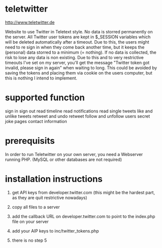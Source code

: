 # teletwitter

http://www.teletwitter.de

Website to use Twitter in Teletext style. No data is storred permanently on the server. All Twitter user tokens are kept in $_SESSION variables which will be deleted automatically after a timeout. Due to this, the users might need to re sign in when they come back another time, but it keeps the (personal) data storred to a minimum (= nothing). If no data is collected, the risk to lose any data is non existing. Due to this and to very restrictive timeouts I've set on my server, you'll get the message "Twitter token got invalid, please sign in again" when waiting to long. This could be avoided by saving the tokens and placing them via cookie on the users computer, but this is nothing I intend to implement.

# supported function

sign in
sign out
read timeline
read notifications
read single tweets
like and unlike tweets
retweet and undo retweet
follow and unfollow users
secret joke pages 
contact information

# prerequisits

In order to run Teletwitter on your own server, you need a Webserver running PHP. 
(MySQL or other databases are not required)

# installation instructions

1. get API keys from developer.twitter.com
(this might be the hardest part, as they are quit restrictive nowadays)

2. copy all files to a server

3. add the callback URL on developer.twitter.com to point to the index.php file on your server

4. add your AIP keys to inc/twitter_tokens.php

5. there is no step 5
